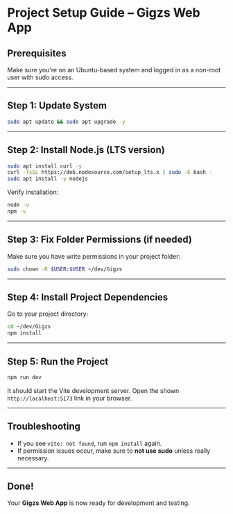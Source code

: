 # Project Setup Guide – Gigzs Web App

## Prerequisites

Make sure you're on an Ubuntu-based system and logged in as a non-root user with sudo access.

---

## Step 1: Update System

```bash
sudo apt update && sudo apt upgrade -y
```

---

## Step 2: Install Node.js (LTS version)

```bash
sudo apt install curl -y
curl -fsSL https://deb.nodesource.com/setup_lts.x | sudo -E bash -
sudo apt install -y nodejs
```

Verify installation:

```bash
node -v
npm -v
```

---

## Step 3: Fix Folder Permissions (if needed)

Make sure you have write permissions in your project folder:

```bash
sudo chown -R $USER:$USER ~/dev/Gigzs
```

---

## Step 4: Install Project Dependencies

Go to your project directory:

```bash
cd ~/dev/Gigzs
npm install
```

---

## Step 5: Run the Project

```bash
npm run dev
```

It should start the Vite development server. Open the shown `http://localhost:5173` link in your browser.

---

## Troubleshooting

- If you see `vite: not found`, run `npm install` again.
- If permission issues occur, make sure to **not use sudo** unless really necessary.

---

## Done!

Your **Gigzs Web App** is now ready for development and testing.

